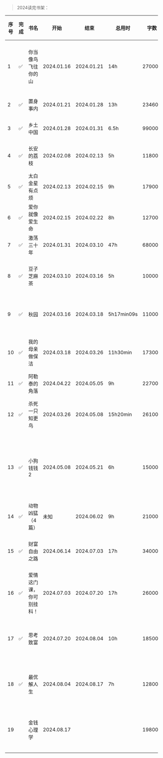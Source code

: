 >2024读完书架：

| 序号 | 完成 | 书名 | 开始 | 结束 | 总用时 | 字数 | 分类 | 作者 | 个人评价 | 最推荐 |
| --- | --- |--- |--- |--- |--- |--- |--- |--- |--- |--- |
| 1 | ✅ | 你当像鸟飞往你的山 | 2024.01.16 | 2024.01.21 | 14h | 270000 | 文学小说 | 塔拉·韦斯特弗（任爱红 译） | ⭐⭐⭐⭐⭐ | ✅ |
| 2 | ✅ | 置身事内 | 2024.01.21 | 2024.01.28 | 13h | 234600 | 经济学 | 兰小欢 | ⭐⭐⭐⭐⭐ | ✅ |
| 3 | ✅ | 乡土中国 | 2024.01.28 | 2024.01.31 | 6.5h | 99000 | 社会学 | 费孝通 | ⭐⭐⭐⭐ | |
| 4 | ✅ | 长安的荔枝 | 2024.02.08 | 2024.02.13 | 5h | 118000 | 文学小说 | 马伯庸 | ⭐⭐⭐⭐ | |
| 5 | ✅ | 太白金星有点烦 | 2024.02.13 | 2024.02.15 | 9h | 179000 | 文学小说 | 马伯庸 | ⭐⭐⭐⭐⭐ | ✅ |
| 6 | ✅ | 爱你就像爱生命 | 2024.02.15 | 2024.02.22 | 8h | 127000 | 书信 | 王小波 | ⭐⭐⭐⭐⭐ | ✅ |
| 7 | ✅ | 激荡三十年 | 2024.01.31 | 2024.03.10 | 47h | 680000 | 企业史 | 吴晓波 | ⭐⭐⭐⭐⭐ | ✅ |
| 8 | ✅ | 豆子芝麻茶 | 2024.03.10 | 2024.03.16 | 5h | 100000 | 非虚构文学 | 杨本芬 | ⭐⭐⭐⭐⭐ | ✅ |
| 9 | ✅ | 秋园 | 2024.03.16 | 2024.03.18 | 5h17min09s | 110000 | 非虚构文学 | 杨本芬 | ⭐⭐⭐⭐⭐ | ✅ |
| 10 | ✅ | 我的母亲做保洁 | 2024.03.18 | 2024.03.26 | 11h30min | 173000 | 非虚构文学 | 张小满 | ⭐⭐⭐⭐⭐ | ✅ |
| 11 | ✅ | 阿勒泰的角落 | 2024.04.22 | 2024.05.05 | 9h | 227000 | 散文集 | 李娟 | ⭐⭐⭐⭐⭐ | ✅ |
| 12 | ✅ | 杀死一只知更鸟 | 2024.03.26 | 2024.05.08 | 15h20min | 261000 | 文学小说 | 哈珀·李（李育超译） | ⭐⭐⭐⭐ | |
| 13 | ✅ | 小狗钱钱2 | 2024.05.08 | 2024.05.21 | 6h | 150000 | 财务管理 | 博多·舍费尔（王一帆 张皓莹 任斌译） | ⭐⭐⭐⭐ | |
| 14 | ✅ | 动物凶猛（4篇） | 未知 | 2024.06.02 | 9h | 210000 | 文学小说 | 王朔 | ⭐⭐⭐⭐ | |
| 15 | ✅ | 财富自由之路 | 2024.06.14 | 2024.07.03 | 17h | 340000 | 成长与成功 | 李笑来 | ⭐⭐⭐⭐⭐ | ✅ |
| 16 | ✅ | 爱情这门课，你可别挂科！ | 2024.07.03 | 2024.07.20 | 17h | 260000 | 文学研究 | 梁永安 | ⭐⭐⭐⭐ | |
| 17 | ✅ | 思考致富 | 2024.07.20 | 2024.08.04 | 10h | 185000 | 成功心理学 | 拿破仑·希尔（艾思译） | ⭐⭐⭐✭ | |
| 18 | ✅ | 最优解人生 | 2024.08.04 | 2024.08.17 | 7h | 128000 | 人生励志/理财 | 比尔·帕金斯（聂亚舫译） | ⭐⭐⭐⭐ | |
| 19 | | 金钱心理学 | 2024.08.17 | | | 198000 | 理财/励志 | 摩根·豪泽尔（李青宗译） | | |
